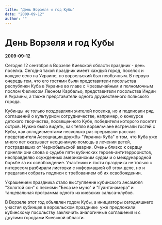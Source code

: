```yaml
---
title: "День Ворзеля и год Кубы"
date: "2009-09-12"
author: ""
---
```


# День Ворзеля и год Кубы

**2009-09-12** 

Сегодня 12 сентября в Ворзеле Киевской области праздник - день поселка. Сегодня такой праздник имеет каждый город, поселок и каждое село на Украине, но ворзельский был необычным. В первую очередь тем, что его гостями были представители посольства республики Куба в Украине во главе с Чрезвычайным и полномочным послом Феликсом Леоном Карбальо, представители посольства Индии в Украины, а также представители одного дружественого польского города.

Кубинцы не только поздравляли жителей поселка, но и подписали ряд соглашений о культурном сотрудничестве, например, о конкурсе детского творчества, посвященного Кубе, победители которого посетят остров. Нужно было видеть, как тепло ворзельчане встречали гостей с Кубы, как аплодисментами несколько раз прерывали рассказ представителя Ассоциации дружбы "Украина-Куба" о том, что Куба уже много лет оказывает неоценимую помощь в лечении детей, пострадавших от Чернобыльской аварии. Очень близко к сердцу приняли они слова о судьбе пяти кубинских героев-антитеррористов, несправделво осужденных американским судом и о международной борьбе за их освобождение. Участники и гости праздника не только с интересом разбирали листовки с информацией об этом деле, но и предагали собрать подписи с требованием об их освобождении.

Украшением праздника стало выступление кубинского ансамбля "Золотой сон" с песнями "Беса ме мучо" и "Гуантанамера" и танцевальная программа одного из киевских сальса-клубов.

В Ворзеле этот год объявлен годом Кубы, а инициаторы сегодняшнего участия кубинцев в ворзельском празднике  уже предложили кубинскому посольству заключить аналогичные соглашения и с другими городами Киевской области.